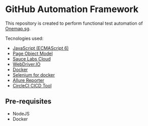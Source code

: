 # GitHub Automation Framework



This repository is created to perform functional test automation of [Onemap.sg](https://www.onemap.sg/).

Tecnologies used:
- [JavaScript (ECMAScript 6)](http://es6-features.org/#Constants)
- [Page Object Model](https://medium.com/tech-tajawal/page-object-model-pom-design-pattern-f9588630800b)
- [Sauce Labs Cloud](https://saucelabs.com/)
- [WebDriver.IO](https://webdriver.io)
- [Docker](https://docker.com)
- [Selenium for docker](https://github.com/SeleniumHQ/docker-selenium)
- [Allure Reporter](https://docs.qameta.io/allure/)
- [CircleCI CICD Tool](https://circleci.com/)

## Pre-requisites
* NodeJS
* Docker